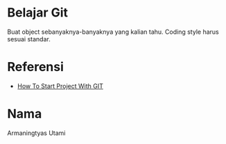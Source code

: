 # Belajar Git

Buat object sebanyaknya-banyaknya yang kalian tahu. Coding style harus sesuai standar.

# Referensi

* [How To Start Project With GIT](https://gist.github.com/ilhamarrouf/d415405376f6f8c7e7bee028879b66e0)

# Nama
Armaningtyas Utami